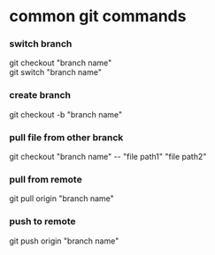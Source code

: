 # common git commands

### switch branch
git checkout "branch name"\
git switch "branch name"

### create branch
git checkout -b "branch name"

### pull file from other branck
git checkout "branch name" -- "file path1" "file path2"

### pull from remote
git pull origin "branch name"

### push to remote
git push origin "branch name"